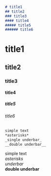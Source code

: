 
```markdown
# title1
## title2
### title3
#### title4
##### title5
###### title6
```
# title1
## title2
### title3
#### title4
##### title5
###### title6

```markdown
simple text
*asterisks*
_single underbar_
__double underbar__
```
simple text  
*asterisks*  
_underbar_  
__double underbar__  


